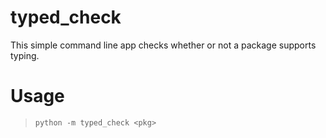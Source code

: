# typed_check

This simple command line app checks whether or not a package supports typing.

# Usage

> `python -m typed_check <pkg>`